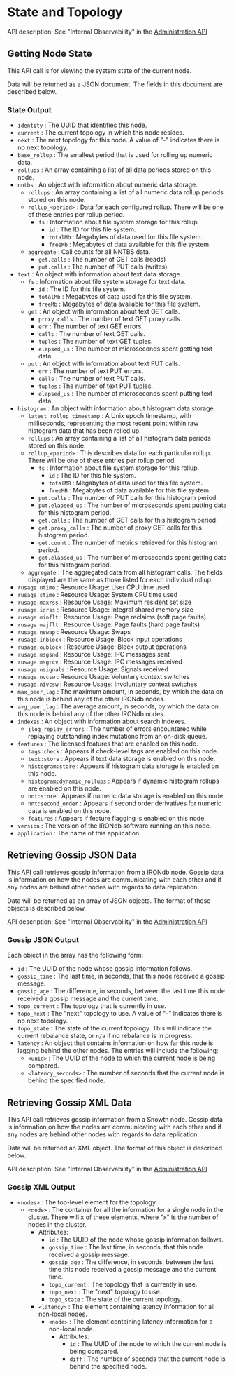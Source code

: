 # State and Topology

API description: See "Internal Observability" in the [Administration API](https://apidocs.apica.io/irondb/admin/index.html)

## Getting Node State

This API call is for viewing the system state of the current node.

Data will be returned as a JSON document. The fields in this document are described below.

### State Output

* `identity` : The UUID that identifies this node.
* `current` : The current topology in which this node resides.
* `next` : The next topology for this node. A value of "-" indicates there is no next topology.
* `base_rollup` : The smallest period that is used for rolling up numeric data.
* `rollups` : An array containing a list of all data periods stored on this node.
* `nntbs` : An object with information about numeric data storage.
  * `rollups` : An array containing a list of all numeric data rollup periods stored on this node.
  * `rollup_<period>` : Data for each configured rollup. There will be one of these entries per rollup period.
    * `fs` : Information about file system storage for this rollup.
      * `id` : The ID for this file system.
      * `totalMb` : Megabytes of data used for this file system.
      * `freeMb` : Megabytes of data available for this file system.
  * `aggregate` : Call counts for all NNTBS data.
    * `get.calls` : The number of GET calls (reads)
    * `put.calls` : The number of PUT calls (writes)
* `text` : An object with information about text data storage.
  * `fs` : Information about file system storage for text data.
    * `id` : The ID for this file system.
    * `totalMb` : Megabytes of data used for this file system.
    * `freeMb` : Megabytes of data available for this file system.
  * `get` : An object with information about text GET calls.
    * `proxy_calls` : The number of text GET proxy calls.
    * `err` : The number of text GET errors.
    * `calls` : The number of text GET calls.
    * `tuples` : The number of text GET tuples.
    * `elapsed_us` : The number of microseconds spent getting text data.
  * `put` : An object with information about text PUT calls.
    * `err` : The number of text PUT errors.
    * `calls` : The number of text PUT calls.
    * `tuples` : The number of text PUT tuples.
    * `elapsed_us` : The number of microseconds spent putting text data.
* `histogram` : An object with information about histogram data storage.
  * `latest_rollup_timestamp` : A Unix epoch timestamp, with milliseconds, representing the most recent point within raw histogram data that has been rolled up.
  * `rollups` : An array containing a list of all histogram data periods stored on this node.
  * `rollup_<period>` : This describes data for each particular rollup. There will be one of these entries per rollup period.
    * `fs` : Information about file system storage for this rollup.
      * `id` : The ID for this file system.
      * `totalMB` : Megabytes of data used for this file system.
      * `freeMB` : Megabytes of data available for this file system.
    * `put.calls` : The number of PUT calls for this histogram period.
    * `put.elapsed_us` : The number of microseconds spent putting data for this histogram period.
    * `get.calls` : The number of GET calls for this histogram period.
    * `get.proxy_calls` : The number of proxy GET calls for this histogram period.
    * `get.count` : The number of metrics retrieved for this histogram period.
    * `get.elapsed_us` : The number of microseconds spent getting data for this histogram period.
  * `aggregate` : The aggregated data from all histogram calls. The fields displayed are the same as those listed for each individual rollup.
* `rusage.utime` : Resource Usage: User CPU time used
* `rusage.stime` : Resource Usage: System CPU time used
* `rusage.maxrss` : Resource Usage: Maximum resident set size
* `rusage.idrss` : Resource Usage: Integral shared memory size
* `rusage.minflt` : Resource Usage: Page reclaims (soft page faults)
* `rusage.majflt` : Resource Usage: Page faults (hard page faults)
* `rusage.nswap` : Resource Usage: Swaps
* `rusage.inblock` : Resource Usage: Block input operations
* `rusage.oublock` : Resource Usage: Block output operations
* `rusage.msgsnd` : Resource Usage: IPC messages sent
* `rusage.msgrcv` : Resource Usage: IPC messages received
* `rusage.nsignals` : Resource Usage: Signals received
* `rusage.nvcsw` : Resource Usage: Voluntary context switches
* `rusage.nivcsw` : Resource Usage: Involuntary context switches
* `max_peer_lag` : The maximum amount, in seconds, by which the data on this node is behind any of the other IRONdb nodes.
* `avg_peer_lag` : The average amount, in seconds, by which the data on this node is behind any of the other IRONdb nodes.
* `indexes` : An object with information about search indexes.
  * `jlog_replay_errors` : The number of errors encountered while replaying outstanding index mutations from an on-disk queue.
* `features` : The licensed features that are enabled on this node.
  * `tags:check` : Appears if check-level tags are enabled on this node.
  * `text:store` : Appears if text data storage is enabled on this node.
  * `histogram:store` : Appears if histogram data storage is enabled on this node.
  * `histogram:dynamic_rollups` : Appears if dynamic histogram rollups are enabled on this node.
  * `nnt:store` : Appears if numeric data storage is enabled on this node.
  * `nnt:second_order` : Appears if second order derivatives for numeric data is enabled on this node.
  * `features` : Appears if feature flagging is enabled on this node.
* `version` : The version of the IRONdb software running on this node.
* `application` : The name of this application.

## Retrieving Gossip JSON Data

This API call retrieves gossip information from a IRONdb node. Gossip data is information on how the nodes are communicating with each other and if any nodes are behind other nodes with regards to data replication.

Data will be returned as an array of JSON objects. The format of these objects is described below.

API description: See "Internal Observability" in the [Administration API](https://apidocs.apica.io/irondb/admin/index.html)

### Gossip JSON Output

Each object in the array has the following form:

* `id` : The UUID of the node whose gossip information follows.
* `gossip_time` : The last time, in seconds, that this node received a gossip message.
* `gossip_age` : The difference, in seconds, between the last time this node received a gossip message and the current time.
* `topo_current` : The topology that is currently in use.
* `topo_next` : The "next" topology to use. A value of "-" indicates there is no next topology.
* `topo_state` : The state of the current topology. This will indicate the current rebalance state, or `n/a` if no rebalance is in progress.
* `latency` : An object that contains information on how far this node is lagging behind the other nodes. The entries will include the following:
  * `<uuid>` : The UUID of the node to which the current node is being compared.
  * `<latency_seconds>` : The number of seconds that the current node is behind the specified node.

## Retrieving Gossip XML Data

This API call retrieves gossip information from a Snowth node. Gossip data is information on how the nodes are communicating with each other and if any nodes are behind other nodes with regards to data replication.

Data will be returned an XML object. The format of this object is described below.

API description: See "Internal Observability" in the [Administration API](https://apidocs.apica.io/irondb/admin/index.html)

### Gossip XML Output

* `<nodes>` : The top-level element for the topology.
  * `<node>` : The container for all the information for a single node in the cluster. There will x of these elements, where "x" is the number of nodes in the cluster.
    * Attributes:
      * `id` : The UUID of the node whose gossip information follows.
      * `gossip_time` : The last time, in seconds, that this node received a gossip message.
      * `gossip_age` : The difference, in seconds, between the last time this node received a gossip message and the current time.
      * `topo_current` : The topology that is currently in use.
      * `topo_next` : The "next" topology to use.
      * `topo_state` : The state of the current topology.
    * `<latency>` : The element containing latency information for all non-local nodes.
      * `<node>` : The element containing latency information for a non-local node.
        * Attributes:
          * `id` : The UUID of the node to which the current node is being compared.
          * `diff` : The number of seconds that the current node is behind the specified node.
